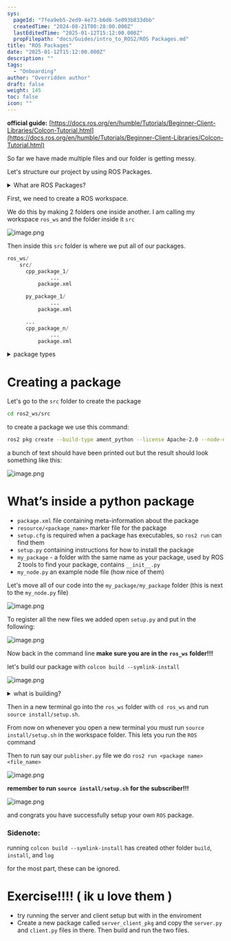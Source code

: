 ```yaml
---
sys:
  pageId: "7fea9eb5-2ed9-4e73-b6d6-5e093b833dbb"
  createdTime: "2024-08-21T00:28:00.000Z"
  lastEditedTime: "2025-01-12T15:12:00.000Z"
  propFilepath: "docs/Guides/intro_to_ROS2/ROS Packages.md"
title: "ROS Packages"
date: "2025-01-12T15:12:00.000Z"
description: ""
tags:
  - "Onboarding"
author: "Overridden author"
draft: false
weight: 145
toc: false
icon: ""
---
```


**official guide:** [https://docs.ros.org/en/humble/Tutorials/Beginner-Client-Libraries/Colcon-Tutorial.html](https://docs.ros.org/en/humble/Tutorials/Beginner-Client-Libraries/Colcon-Tutorial.html)

So far we have made multiple files and our folder is getting messy.

Let's structure our project by using ROS Packages.

<details>

<summary>What are ROS Packages?</summary>

ROS Packages are, as the name implies, packages of code that are highly sharable between ROS developers.

They consist of a folder, `package.xml` file, and source code

```python
      cpp_package_1/
		      ... imagine much code files here ..
          package.xml
```

</details>

First, we need to create a ROS workspace.

We do this by making 2 folders one inside another. I am calling my workspace `ros_ws` and the folder inside it `src`

![image.png](https://prod-files-secure.s3.us-west-2.amazonaws.com/d518164a-d88e-44d1-a4ee-3adb3bd8bce0/70706947-fd18-4537-a67b-e12946812d31/image.png?X-Amz-Algorithm=AWS4-HMAC-SHA256&X-Amz-Content-Sha256=UNSIGNED-PAYLOAD&X-Amz-Credential=ASIAZI2LB466S5FNCZ4J%2F20250518%2Fus-west-2%2Fs3%2Faws4_request&X-Amz-Date=20250518T070812Z&X-Amz-Expires=3600&X-Amz-Security-Token=IQoJb3JpZ2luX2VjELf%2F%2F%2F%2F%2F%2F%2F%2F%2F%2FwEaCXVzLXdlc3QtMiJIMEYCIQDzMoCYg9vMcIE7KUE0j5VaNO6cPaW5KZ3NhVLf93H5PwIhAIeSjk1tx4YGWzlE%2FcyQzFGTN8CHPSsRhE6luyyYRajPKv8DCHAQABoMNjM3NDIzMTgzODA1IgwVWSR2yQ7r9K2Gx68q3AOVCQFyDzmDCM3uID1rLZalOBvpdW9urz8HMjQP6jAfgLV%2Fr%2F%2Fx360wXX3Cyngl6qnmNum5zH9CE3s%2F2iGp5V3z86HMtjVh6MDvkzGVYFjxrj6DY57Em5PGZ8eqc5hJ9noziwM3p1Y2z72J3n8vv6padothEdBNEdsYrRXUixr%2FHkleXylQNafDa5SJEPNh%2FvDZPPdYI6U%2FQAjRr%2FNvkniAvxZxcV%2FdPxdoYTjs7N90MNzJBE9Eescs%2BdBhMfHfsLiPCYUel5%2FDNN5F2aaEG6JCWd6S%2Bft%2BsqwUWZuBAZvj89h6C2F16biYkW8tooavGs5xW4F6zAIvqpYj2V2SvwTjVFudDwARRY1A164IyoGv7CQz5lFaf6clHsk43RdZzYtWQTjpvYAaXHNoXWqDiDq2R%2BGtDPOgndt67xphMxVNQZ8SWMPg8rtbczWyBMlQHsWy2kzqY6wBDhM1O3AYh9KDM5DMzkQQdNaPnmkSd7xrZ%2BkVI2W8GImm3k5l6Ie6fJ%2FolIwX9aT%2F538oC8WWB%2FEhUrUbaIXpJgDs3eBrAEh2MkKhKH%2FCBpzofaLSYanThY%2BP%2FvaQ7KPEBLLwrVA26ywIZcqhzDRcg1hqhlzfryVQzg6BaPqAQ0aa9CVx0jDd%2BqXBBjqkAaAdnlLouqSOVysHq%2FR6jtEkKG%2BjGamSwKIyKpfoj9Mox3Ef3qIr7fu6bOVoY6m8EMyniOChMZduMnI9CwimSdems7mG9tkoyd31LUOttwZPVSkXWGHIG4%2FhWM02oPNc4PNl1X2sau7abhvkGnpLBLsZPHTMwHMeA3YcYOxNaF1AgMNICt%2FX4XneNtz2r8L7iC6Zp%2BWw%2F%2BblZTmV9HpCydXKHonr&X-Amz-Signature=5547cd87fbc7f8c5d514f7d1dc5383abf348876736a661964e41c70e38b1ddda&X-Amz-SignedHeaders=host&x-id=GetObject)

Then inside this `src` folder is where we put all of our packages.

```python
ros_ws/
    src/
      cpp_package_1/
		      ...
          package.xml

      py_package_1/
		      ...
          package.xml

      ...
      cpp_package_n/
		      ...
          package.xml

```

<details>

<summary>package types</summary>

packages can be either `C++` or python.

the intern file structure is different for each but for this guide we will stick to creating python packages

</details>

# Creating a package

Let's go to the `src` folder to create the package

```bash
cd ros2_ws/src
```

to create a package we use this command:

```bash
ros2 pkg create --build-type ament_python --license Apache-2.0 --node-name my_node my_package
```

a bunch of text should have been printed out but the result should look something like this:

![image.png](https://prod-files-secure.s3.us-west-2.amazonaws.com/d518164a-d88e-44d1-a4ee-3adb3bd8bce0/e6cf1e3f-8512-4a3e-b131-079f800bf3e8/image.png?X-Amz-Algorithm=AWS4-HMAC-SHA256&X-Amz-Content-Sha256=UNSIGNED-PAYLOAD&X-Amz-Credential=ASIAZI2LB466S5FNCZ4J%2F20250518%2Fus-west-2%2Fs3%2Faws4_request&X-Amz-Date=20250518T070812Z&X-Amz-Expires=3600&X-Amz-Security-Token=IQoJb3JpZ2luX2VjELf%2F%2F%2F%2F%2F%2F%2F%2F%2F%2FwEaCXVzLXdlc3QtMiJIMEYCIQDzMoCYg9vMcIE7KUE0j5VaNO6cPaW5KZ3NhVLf93H5PwIhAIeSjk1tx4YGWzlE%2FcyQzFGTN8CHPSsRhE6luyyYRajPKv8DCHAQABoMNjM3NDIzMTgzODA1IgwVWSR2yQ7r9K2Gx68q3AOVCQFyDzmDCM3uID1rLZalOBvpdW9urz8HMjQP6jAfgLV%2Fr%2F%2Fx360wXX3Cyngl6qnmNum5zH9CE3s%2F2iGp5V3z86HMtjVh6MDvkzGVYFjxrj6DY57Em5PGZ8eqc5hJ9noziwM3p1Y2z72J3n8vv6padothEdBNEdsYrRXUixr%2FHkleXylQNafDa5SJEPNh%2FvDZPPdYI6U%2FQAjRr%2FNvkniAvxZxcV%2FdPxdoYTjs7N90MNzJBE9Eescs%2BdBhMfHfsLiPCYUel5%2FDNN5F2aaEG6JCWd6S%2Bft%2BsqwUWZuBAZvj89h6C2F16biYkW8tooavGs5xW4F6zAIvqpYj2V2SvwTjVFudDwARRY1A164IyoGv7CQz5lFaf6clHsk43RdZzYtWQTjpvYAaXHNoXWqDiDq2R%2BGtDPOgndt67xphMxVNQZ8SWMPg8rtbczWyBMlQHsWy2kzqY6wBDhM1O3AYh9KDM5DMzkQQdNaPnmkSd7xrZ%2BkVI2W8GImm3k5l6Ie6fJ%2FolIwX9aT%2F538oC8WWB%2FEhUrUbaIXpJgDs3eBrAEh2MkKhKH%2FCBpzofaLSYanThY%2BP%2FvaQ7KPEBLLwrVA26ywIZcqhzDRcg1hqhlzfryVQzg6BaPqAQ0aa9CVx0jDd%2BqXBBjqkAaAdnlLouqSOVysHq%2FR6jtEkKG%2BjGamSwKIyKpfoj9Mox3Ef3qIr7fu6bOVoY6m8EMyniOChMZduMnI9CwimSdems7mG9tkoyd31LUOttwZPVSkXWGHIG4%2FhWM02oPNc4PNl1X2sau7abhvkGnpLBLsZPHTMwHMeA3YcYOxNaF1AgMNICt%2FX4XneNtz2r8L7iC6Zp%2BWw%2F%2BblZTmV9HpCydXKHonr&X-Amz-Signature=b2789c37c97269b00f1c616fb881baa3f772146c82a571095cd01b7c88dd1410&X-Amz-SignedHeaders=host&x-id=GetObject)

# What’s inside a python package

- `package.xml` file containing meta-information about the package
- `resource/<package_name>` marker file for the package
- `setup.cfg` is required when a package has executables, so `ros2 run` can find them
- `setup.py` containing instructions for how to install the package
- `my_package` - a folder with the same name as your package, used by ROS 2 tools to find your package, contains `__init__.py`
- `my_node.py` an example node file (how nice of them)

Let's move all of our code into the `my_package/my_package` folder (this is next to the `my_node.py` file)

![image.png](https://prod-files-secure.s3.us-west-2.amazonaws.com/d518164a-d88e-44d1-a4ee-3adb3bd8bce0/9ce58f11-0da9-4d3e-b86d-506a9685d378/image.png?X-Amz-Algorithm=AWS4-HMAC-SHA256&X-Amz-Content-Sha256=UNSIGNED-PAYLOAD&X-Amz-Credential=ASIAZI2LB466S5FNCZ4J%2F20250518%2Fus-west-2%2Fs3%2Faws4_request&X-Amz-Date=20250518T070812Z&X-Amz-Expires=3600&X-Amz-Security-Token=IQoJb3JpZ2luX2VjELf%2F%2F%2F%2F%2F%2F%2F%2F%2F%2FwEaCXVzLXdlc3QtMiJIMEYCIQDzMoCYg9vMcIE7KUE0j5VaNO6cPaW5KZ3NhVLf93H5PwIhAIeSjk1tx4YGWzlE%2FcyQzFGTN8CHPSsRhE6luyyYRajPKv8DCHAQABoMNjM3NDIzMTgzODA1IgwVWSR2yQ7r9K2Gx68q3AOVCQFyDzmDCM3uID1rLZalOBvpdW9urz8HMjQP6jAfgLV%2Fr%2F%2Fx360wXX3Cyngl6qnmNum5zH9CE3s%2F2iGp5V3z86HMtjVh6MDvkzGVYFjxrj6DY57Em5PGZ8eqc5hJ9noziwM3p1Y2z72J3n8vv6padothEdBNEdsYrRXUixr%2FHkleXylQNafDa5SJEPNh%2FvDZPPdYI6U%2FQAjRr%2FNvkniAvxZxcV%2FdPxdoYTjs7N90MNzJBE9Eescs%2BdBhMfHfsLiPCYUel5%2FDNN5F2aaEG6JCWd6S%2Bft%2BsqwUWZuBAZvj89h6C2F16biYkW8tooavGs5xW4F6zAIvqpYj2V2SvwTjVFudDwARRY1A164IyoGv7CQz5lFaf6clHsk43RdZzYtWQTjpvYAaXHNoXWqDiDq2R%2BGtDPOgndt67xphMxVNQZ8SWMPg8rtbczWyBMlQHsWy2kzqY6wBDhM1O3AYh9KDM5DMzkQQdNaPnmkSd7xrZ%2BkVI2W8GImm3k5l6Ie6fJ%2FolIwX9aT%2F538oC8WWB%2FEhUrUbaIXpJgDs3eBrAEh2MkKhKH%2FCBpzofaLSYanThY%2BP%2FvaQ7KPEBLLwrVA26ywIZcqhzDRcg1hqhlzfryVQzg6BaPqAQ0aa9CVx0jDd%2BqXBBjqkAaAdnlLouqSOVysHq%2FR6jtEkKG%2BjGamSwKIyKpfoj9Mox3Ef3qIr7fu6bOVoY6m8EMyniOChMZduMnI9CwimSdems7mG9tkoyd31LUOttwZPVSkXWGHIG4%2FhWM02oPNc4PNl1X2sau7abhvkGnpLBLsZPHTMwHMeA3YcYOxNaF1AgMNICt%2FX4XneNtz2r8L7iC6Zp%2BWw%2F%2BblZTmV9HpCydXKHonr&X-Amz-Signature=3af6063a1eed09bbd4bdeefc4959aed3b24b13af8c58ad5d2fa8166427cd8980&X-Amz-SignedHeaders=host&x-id=GetObject)

To register all the new files we added open `setup.py` and put in the following:

![image.png](https://prod-files-secure.s3.us-west-2.amazonaws.com/d518164a-d88e-44d1-a4ee-3adb3bd8bce0/1cd7c262-4cae-4496-9d75-c178537d24a2/image.png?X-Amz-Algorithm=AWS4-HMAC-SHA256&X-Amz-Content-Sha256=UNSIGNED-PAYLOAD&X-Amz-Credential=ASIAZI2LB466S5FNCZ4J%2F20250518%2Fus-west-2%2Fs3%2Faws4_request&X-Amz-Date=20250518T070812Z&X-Amz-Expires=3600&X-Amz-Security-Token=IQoJb3JpZ2luX2VjELf%2F%2F%2F%2F%2F%2F%2F%2F%2F%2FwEaCXVzLXdlc3QtMiJIMEYCIQDzMoCYg9vMcIE7KUE0j5VaNO6cPaW5KZ3NhVLf93H5PwIhAIeSjk1tx4YGWzlE%2FcyQzFGTN8CHPSsRhE6luyyYRajPKv8DCHAQABoMNjM3NDIzMTgzODA1IgwVWSR2yQ7r9K2Gx68q3AOVCQFyDzmDCM3uID1rLZalOBvpdW9urz8HMjQP6jAfgLV%2Fr%2F%2Fx360wXX3Cyngl6qnmNum5zH9CE3s%2F2iGp5V3z86HMtjVh6MDvkzGVYFjxrj6DY57Em5PGZ8eqc5hJ9noziwM3p1Y2z72J3n8vv6padothEdBNEdsYrRXUixr%2FHkleXylQNafDa5SJEPNh%2FvDZPPdYI6U%2FQAjRr%2FNvkniAvxZxcV%2FdPxdoYTjs7N90MNzJBE9Eescs%2BdBhMfHfsLiPCYUel5%2FDNN5F2aaEG6JCWd6S%2Bft%2BsqwUWZuBAZvj89h6C2F16biYkW8tooavGs5xW4F6zAIvqpYj2V2SvwTjVFudDwARRY1A164IyoGv7CQz5lFaf6clHsk43RdZzYtWQTjpvYAaXHNoXWqDiDq2R%2BGtDPOgndt67xphMxVNQZ8SWMPg8rtbczWyBMlQHsWy2kzqY6wBDhM1O3AYh9KDM5DMzkQQdNaPnmkSd7xrZ%2BkVI2W8GImm3k5l6Ie6fJ%2FolIwX9aT%2F538oC8WWB%2FEhUrUbaIXpJgDs3eBrAEh2MkKhKH%2FCBpzofaLSYanThY%2BP%2FvaQ7KPEBLLwrVA26ywIZcqhzDRcg1hqhlzfryVQzg6BaPqAQ0aa9CVx0jDd%2BqXBBjqkAaAdnlLouqSOVysHq%2FR6jtEkKG%2BjGamSwKIyKpfoj9Mox3Ef3qIr7fu6bOVoY6m8EMyniOChMZduMnI9CwimSdems7mG9tkoyd31LUOttwZPVSkXWGHIG4%2FhWM02oPNc4PNl1X2sau7abhvkGnpLBLsZPHTMwHMeA3YcYOxNaF1AgMNICt%2FX4XneNtz2r8L7iC6Zp%2BWw%2F%2BblZTmV9HpCydXKHonr&X-Amz-Signature=c65053f8a4e8914d24c38c2c34088a7f332c96a44d389a9f805e30f070f716e8&X-Amz-SignedHeaders=host&x-id=GetObject)

Now back in the command line **make sure you are in the** **`ros_ws`** **folder!!!**

let's build our package with `colcon build --symlink-install`

![image.png](https://prod-files-secure.s3.us-west-2.amazonaws.com/d518164a-d88e-44d1-a4ee-3adb3bd8bce0/2f2a0d27-b173-48fd-b189-5f5c0ce65619/image.png?X-Amz-Algorithm=AWS4-HMAC-SHA256&X-Amz-Content-Sha256=UNSIGNED-PAYLOAD&X-Amz-Credential=ASIAZI2LB466S5FNCZ4J%2F20250518%2Fus-west-2%2Fs3%2Faws4_request&X-Amz-Date=20250518T070812Z&X-Amz-Expires=3600&X-Amz-Security-Token=IQoJb3JpZ2luX2VjELf%2F%2F%2F%2F%2F%2F%2F%2F%2F%2FwEaCXVzLXdlc3QtMiJIMEYCIQDzMoCYg9vMcIE7KUE0j5VaNO6cPaW5KZ3NhVLf93H5PwIhAIeSjk1tx4YGWzlE%2FcyQzFGTN8CHPSsRhE6luyyYRajPKv8DCHAQABoMNjM3NDIzMTgzODA1IgwVWSR2yQ7r9K2Gx68q3AOVCQFyDzmDCM3uID1rLZalOBvpdW9urz8HMjQP6jAfgLV%2Fr%2F%2Fx360wXX3Cyngl6qnmNum5zH9CE3s%2F2iGp5V3z86HMtjVh6MDvkzGVYFjxrj6DY57Em5PGZ8eqc5hJ9noziwM3p1Y2z72J3n8vv6padothEdBNEdsYrRXUixr%2FHkleXylQNafDa5SJEPNh%2FvDZPPdYI6U%2FQAjRr%2FNvkniAvxZxcV%2FdPxdoYTjs7N90MNzJBE9Eescs%2BdBhMfHfsLiPCYUel5%2FDNN5F2aaEG6JCWd6S%2Bft%2BsqwUWZuBAZvj89h6C2F16biYkW8tooavGs5xW4F6zAIvqpYj2V2SvwTjVFudDwARRY1A164IyoGv7CQz5lFaf6clHsk43RdZzYtWQTjpvYAaXHNoXWqDiDq2R%2BGtDPOgndt67xphMxVNQZ8SWMPg8rtbczWyBMlQHsWy2kzqY6wBDhM1O3AYh9KDM5DMzkQQdNaPnmkSd7xrZ%2BkVI2W8GImm3k5l6Ie6fJ%2FolIwX9aT%2F538oC8WWB%2FEhUrUbaIXpJgDs3eBrAEh2MkKhKH%2FCBpzofaLSYanThY%2BP%2FvaQ7KPEBLLwrVA26ywIZcqhzDRcg1hqhlzfryVQzg6BaPqAQ0aa9CVx0jDd%2BqXBBjqkAaAdnlLouqSOVysHq%2FR6jtEkKG%2BjGamSwKIyKpfoj9Mox3Ef3qIr7fu6bOVoY6m8EMyniOChMZduMnI9CwimSdems7mG9tkoyd31LUOttwZPVSkXWGHIG4%2FhWM02oPNc4PNl1X2sau7abhvkGnpLBLsZPHTMwHMeA3YcYOxNaF1AgMNICt%2FX4XneNtz2r8L7iC6Zp%2BWw%2F%2BblZTmV9HpCydXKHonr&X-Amz-Signature=655b45bbf18d959ba30b1baf184603a3dd95adde6b6f189b5247fe4c7bdbe28a&X-Amz-SignedHeaders=host&x-id=GetObject)

<details>

<summary>what is building?</summary>

if you are a CS major at Rose-Hulman you will learn the answer to this in CSSE132

but TLDR; is it combines all the code files into one program that can be run easily 

</details>

Then in a new terminal go into the `ros_ws` folder with `cd ros_ws` and run `source install/setup.sh`. 

From now on whenever you open a new terminal you must run `source install/setup.sh` in the workspace folder. This lets you run the `ROS` command

Then to run say our `publisher.py` file we do `ros2 run <package name> <file_name>`

![image.png](https://prod-files-secure.s3.us-west-2.amazonaws.com/d518164a-d88e-44d1-a4ee-3adb3bd8bce0/4f4b1219-3a44-4632-aa0a-ce3471699f59/image.png?X-Amz-Algorithm=AWS4-HMAC-SHA256&X-Amz-Content-Sha256=UNSIGNED-PAYLOAD&X-Amz-Credential=ASIAZI2LB466S5FNCZ4J%2F20250518%2Fus-west-2%2Fs3%2Faws4_request&X-Amz-Date=20250518T070812Z&X-Amz-Expires=3600&X-Amz-Security-Token=IQoJb3JpZ2luX2VjELf%2F%2F%2F%2F%2F%2F%2F%2F%2F%2FwEaCXVzLXdlc3QtMiJIMEYCIQDzMoCYg9vMcIE7KUE0j5VaNO6cPaW5KZ3NhVLf93H5PwIhAIeSjk1tx4YGWzlE%2FcyQzFGTN8CHPSsRhE6luyyYRajPKv8DCHAQABoMNjM3NDIzMTgzODA1IgwVWSR2yQ7r9K2Gx68q3AOVCQFyDzmDCM3uID1rLZalOBvpdW9urz8HMjQP6jAfgLV%2Fr%2F%2Fx360wXX3Cyngl6qnmNum5zH9CE3s%2F2iGp5V3z86HMtjVh6MDvkzGVYFjxrj6DY57Em5PGZ8eqc5hJ9noziwM3p1Y2z72J3n8vv6padothEdBNEdsYrRXUixr%2FHkleXylQNafDa5SJEPNh%2FvDZPPdYI6U%2FQAjRr%2FNvkniAvxZxcV%2FdPxdoYTjs7N90MNzJBE9Eescs%2BdBhMfHfsLiPCYUel5%2FDNN5F2aaEG6JCWd6S%2Bft%2BsqwUWZuBAZvj89h6C2F16biYkW8tooavGs5xW4F6zAIvqpYj2V2SvwTjVFudDwARRY1A164IyoGv7CQz5lFaf6clHsk43RdZzYtWQTjpvYAaXHNoXWqDiDq2R%2BGtDPOgndt67xphMxVNQZ8SWMPg8rtbczWyBMlQHsWy2kzqY6wBDhM1O3AYh9KDM5DMzkQQdNaPnmkSd7xrZ%2BkVI2W8GImm3k5l6Ie6fJ%2FolIwX9aT%2F538oC8WWB%2FEhUrUbaIXpJgDs3eBrAEh2MkKhKH%2FCBpzofaLSYanThY%2BP%2FvaQ7KPEBLLwrVA26ywIZcqhzDRcg1hqhlzfryVQzg6BaPqAQ0aa9CVx0jDd%2BqXBBjqkAaAdnlLouqSOVysHq%2FR6jtEkKG%2BjGamSwKIyKpfoj9Mox3Ef3qIr7fu6bOVoY6m8EMyniOChMZduMnI9CwimSdems7mG9tkoyd31LUOttwZPVSkXWGHIG4%2FhWM02oPNc4PNl1X2sau7abhvkGnpLBLsZPHTMwHMeA3YcYOxNaF1AgMNICt%2FX4XneNtz2r8L7iC6Zp%2BWw%2F%2BblZTmV9HpCydXKHonr&X-Amz-Signature=f8afac6cc576861ca7df15d6f57fd39048431dcda08709cf1d4a786e3dd8f758&X-Amz-SignedHeaders=host&x-id=GetObject)

**remember to run** **`source install/setup.sh`** **for the subscriber!!!**

![image.png](https://prod-files-secure.s3.us-west-2.amazonaws.com/d518164a-d88e-44d1-a4ee-3adb3bd8bce0/02121119-dad4-49ec-8356-c956108b4243/image.png?X-Amz-Algorithm=AWS4-HMAC-SHA256&X-Amz-Content-Sha256=UNSIGNED-PAYLOAD&X-Amz-Credential=ASIAZI2LB466S5FNCZ4J%2F20250518%2Fus-west-2%2Fs3%2Faws4_request&X-Amz-Date=20250518T070812Z&X-Amz-Expires=3600&X-Amz-Security-Token=IQoJb3JpZ2luX2VjELf%2F%2F%2F%2F%2F%2F%2F%2F%2F%2FwEaCXVzLXdlc3QtMiJIMEYCIQDzMoCYg9vMcIE7KUE0j5VaNO6cPaW5KZ3NhVLf93H5PwIhAIeSjk1tx4YGWzlE%2FcyQzFGTN8CHPSsRhE6luyyYRajPKv8DCHAQABoMNjM3NDIzMTgzODA1IgwVWSR2yQ7r9K2Gx68q3AOVCQFyDzmDCM3uID1rLZalOBvpdW9urz8HMjQP6jAfgLV%2Fr%2F%2Fx360wXX3Cyngl6qnmNum5zH9CE3s%2F2iGp5V3z86HMtjVh6MDvkzGVYFjxrj6DY57Em5PGZ8eqc5hJ9noziwM3p1Y2z72J3n8vv6padothEdBNEdsYrRXUixr%2FHkleXylQNafDa5SJEPNh%2FvDZPPdYI6U%2FQAjRr%2FNvkniAvxZxcV%2FdPxdoYTjs7N90MNzJBE9Eescs%2BdBhMfHfsLiPCYUel5%2FDNN5F2aaEG6JCWd6S%2Bft%2BsqwUWZuBAZvj89h6C2F16biYkW8tooavGs5xW4F6zAIvqpYj2V2SvwTjVFudDwARRY1A164IyoGv7CQz5lFaf6clHsk43RdZzYtWQTjpvYAaXHNoXWqDiDq2R%2BGtDPOgndt67xphMxVNQZ8SWMPg8rtbczWyBMlQHsWy2kzqY6wBDhM1O3AYh9KDM5DMzkQQdNaPnmkSd7xrZ%2BkVI2W8GImm3k5l6Ie6fJ%2FolIwX9aT%2F538oC8WWB%2FEhUrUbaIXpJgDs3eBrAEh2MkKhKH%2FCBpzofaLSYanThY%2BP%2FvaQ7KPEBLLwrVA26ywIZcqhzDRcg1hqhlzfryVQzg6BaPqAQ0aa9CVx0jDd%2BqXBBjqkAaAdnlLouqSOVysHq%2FR6jtEkKG%2BjGamSwKIyKpfoj9Mox3Ef3qIr7fu6bOVoY6m8EMyniOChMZduMnI9CwimSdems7mG9tkoyd31LUOttwZPVSkXWGHIG4%2FhWM02oPNc4PNl1X2sau7abhvkGnpLBLsZPHTMwHMeA3YcYOxNaF1AgMNICt%2FX4XneNtz2r8L7iC6Zp%2BWw%2F%2BblZTmV9HpCydXKHonr&X-Amz-Signature=5712f4b191d995939525247d856e94c9de4fa6174e78c9e479a5c6db3dee77f4&X-Amz-SignedHeaders=host&x-id=GetObject)

and congrats you have successfully setup your own `ROS` package.

### Sidenote:

running `colcon build --symlink-install` has created other folder `build`, `install`, and `log`

for the most part, these can be ignored.

# Exercise!!!! ( ik u love them )

- try running the server and client setup but with in the enviroment
- Create a new package called `server_client_pkg` and copy the `server.py` and `client.py` files in there. Then build and run the two files.
